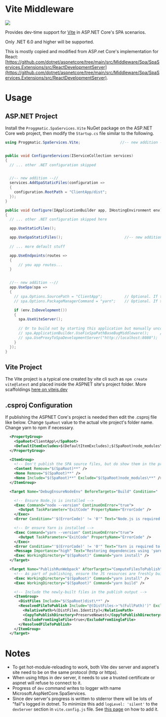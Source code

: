 # Vite Middleware

[![](https://buildstats.info/nuget/Proggmatic.SpaServices.Vite)](https://www.nuget.org/packages/Proggmatic.SpaServices.Vite/)

Provides dev-time support for [Vite](https://vitejs.dev/) in ASP.NET Core's SPA scenarios. 

Only .NET 6.0 and higher will be supported.

This is mostly copied and modified from ASP.net Core's implementation for React:
[https://github.com/dotnet/aspnetcore/tree/main/src/Middleware/Spa/SpaServices.Extensions/src/ReactDevelopmentServer](https://github.com/dotnet/aspnetcore/tree/main/src/Middleware/Spa/SpaServices.Extensions/src/ReactDevelopmentServer).

# Usage

## ASP.NET Project

Install the `Proggmatic.SpaServices.Vite` NuGet package on the
ASP.NET Core web project, then modify the `Startup.cs` file similar to the following.


```cs
using Proggmatic.SpaServices.Vite;                  //-- new addition --//


public void ConfigureServices(IServiceCollection services)
{
  // ... other .NET configuration skipped


  //-- new addition --//
  services.AddSpaStaticFiles(configuration =>
  {
    configuration.RootPath = "ClientApp/dist";
  });
}

public void Configure(IApplicationBuilder app, IHostingEnvironment env)
{
  // ... other .NET configuration skipped here

  app.UseStaticFiles();

  app.UseSpaStaticFiles();                            //-- new addition --//
  
  // ... more default stuff

  app.UseEndpoints(routes =>
  {
      // you app routes...
  }


  //-- new addition --//
  app.UseSpa(spa =>
  {
    // spa.Options.SourcePath = "ClientApp";          // Optional. If this string is commented, "ClientApp" will be used
    // spa.Options.PackageManagerCommand = "yarn";    // Optional. If this string is commented, "npm" will be used. You may use yarn instead of npm.

    if (env.IsDevelopment())
    {
      spa.UseViteServer();
      
      // Or to build not by starting this application but manually uncomment next lines and comment line above
      // spa.ApplicationBuilder.UseFixSpaPathBaseBugMiddleware();     // Uncomment this, if you want to use non-root url for proxying (like http://localhost:8080/my-custom-path)
      // spa.UseProxyToSpaDevelopmentServer("http://localhost:8080");
    }
  });
}
```


## Vite Project

The Vite project is a typical one created by vite cli such as `npm create vite@latest` and
placed inside the ASPNET site's project folder. More scaffoldings [here on vitejs.dev](https://vitejs.dev/guide/#scaffolding-your-first-vite-project)



## .csproj Configuration

If publishing the ASPNET Core's project is needed then edit the .csproj file like below.
Change `SpaRoot` value to the actual vite project's folder name. Change yarn to npm if necessary.

```xml
  <PropertyGroup>
    <SpaRoot>ClientApp\</SpaRoot>
    <DefaultItemExcludes>$(DefaultItemExcludes);$(SpaRoot)node_modules\**</DefaultItemExcludes>
  </PropertyGroup>

  <ItemGroup>
    <!-- Don't publish the SPA source files, but do show them in the project files list -->
    <Content Remove="$(SpaRoot)**" />
    <None Remove="$(SpaRoot)**" />
    <None Include="$(SpaRoot)**" Exclude="$(SpaRoot)node_modules\**" />
  </ItemGroup>

  <Target Name="DebugEnsureNodeEnv" BeforeTargets="Build" Condition=" '$(Configuration)' == 'Debug' And !Exists('$(SpaRoot)node_modules') ">

    <!-- Ensure Node.js is installed -->
    <Exec Command="node --version" ContinueOnError="true">
      <Output TaskParameter="ExitCode" PropertyName="ErrorCode" />
    </Exec>
    <Error Condition="'$(ErrorCode)' != '0'" Text="Node.js is required to build and run this project. To continue, please install Node.js from https://nodejs.org/, and then restart your command prompt or IDE." />

    <!-- Or ensure Yarn is installed -->
    <Exec Command="yarn --version" ContinueOnError="true">
      <Output TaskParameter="ExitCode" PropertyName="ErrorCode" />
    </Exec>
    <Error Condition="'$(ErrorCode)' != '0'" Text="Yarn is required to build and run this project." />
    <Message Importance="high" Text="Restoring dependencies using 'yarn'. This may take several minutes..." />
    <Exec WorkingDirectory="$(SpaRoot)" Command="yarn install" />
  </Target>

  <Target Name="PublishRunWebpack" AfterTargets="ComputeFilesToPublish">
    <!-- As part of publishing, ensure the JS resources are freshly built in production mode -->
    <Exec WorkingDirectory="$(SpaRoot)" Command="yarn install" />
    <Exec WorkingDirectory="$(SpaRoot)" Command="yarn build" />

    <!-- Include the newly-built files in the publish output -->
    <ItemGroup>
      <DistFiles Include="$(SpaRoot)dist\**" />
      <ResolvedFileToPublish Include="@(DistFiles->'%(FullPath)')" Exclude="@(ResolvedFileToPublish)">
        <RelativePath>%(DistFiles.Identity)</RelativePath>
        <CopyToPublishDirectory>PreserveNewest</CopyToPublishDirectory>
        <ExcludeFromSingleFile>true</ExcludeFromSingleFile>
      </ResolvedFileToPublish>
    </ItemGroup>
  </Target>
```

# Notes

* To get hot-module-reloading to work, both Vite dev server and aspnet's 
site need to be on the same protocol (http or https).
* When using https in dev server, it needs to use a trusted certificate or
aspnet will refuse to connect to it.
* Progress of `dev` command writes to logger with name Microsoft.AspNetCore.SpaServices.
* Since dev server's progress is written to stderror there will be lots of "fail"s logged in dotnet. 
To minimize this add `logLevel: 'silent'` to the `devServer` section in `vite.config.js` file. 
See [this page](https://vitejs.dev/config/#loglevel) on how to add it.